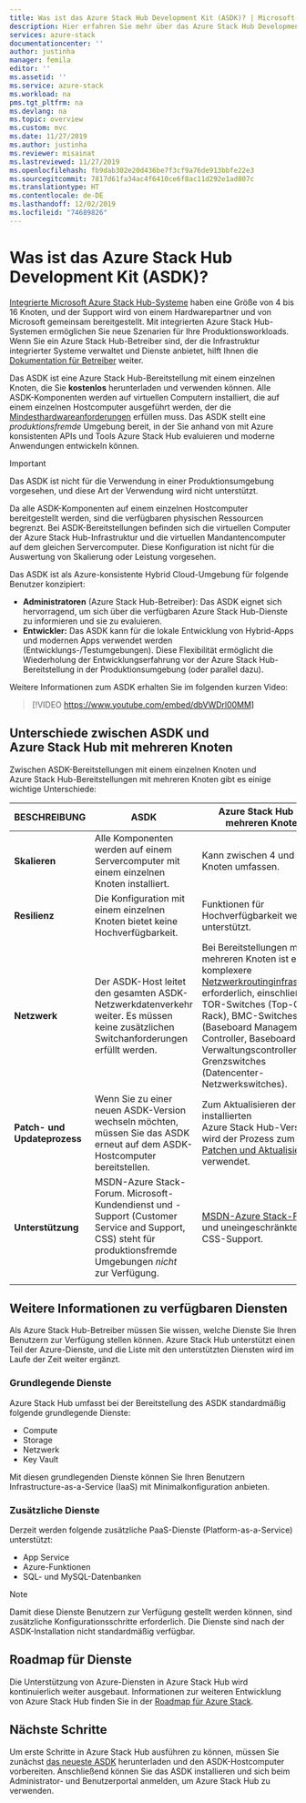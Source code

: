 ```yaml
---
title: Was ist das Azure Stack Hub Development Kit (ASDK)? | Microsoft-Dokumentation
description: Hier erfahren Sie mehr über das Azure Stack Hub Development Kit und seine Verwendung zum Auswerten von Azure Stack Hub.
services: azure-stack
documentationcenter: ''
author: justinha
manager: femila
editor: ''
ms.assetid: ''
ms.service: azure-stack
ms.workload: na
pms.tgt_pltfrm: na
ms.devlang: na
ms.topic: overview
ms.custom: mvc
ms.date: 11/27/2019
ms.author: justinha
ms.reviewer: misainat
ms.lastreviewed: 11/27/2019
ms.openlocfilehash: fb9dab302e20d436be7f3cf9a76de913bbfe22e3
ms.sourcegitcommit: 7817d61fa34ac4f6410ce6f8ac11d292e1ad807c
ms.translationtype: HT
ms.contentlocale: de-DE
ms.lasthandoff: 12/02/2019
ms.locfileid: "74689826"
---
```

# <a name="what-is-the-azure-stack-hub-development-kit-asdk"></a>Was ist das Azure Stack Hub Development Kit (ASDK)?
[Integrierte Microsoft Azure Stack Hub-Systeme](../operator/azure-stack-overview.md) haben eine Größe von 4 bis 16 Knoten, und der Support wird von einem Hardwarepartner und von Microsoft gemeinsam bereitgestellt. Mit integrierten Azure Stack Hub-Systemen ermöglichen Sie neue Szenarien für Ihre Produktionsworkloads. Wenn Sie ein Azure Stack Hub-Betreiber sind, der die Infrastruktur integrierter Systeme verwaltet und Dienste anbietet, hilft Ihnen die [Dokumentation für Betreiber](/azure-stack/operator) weiter.

Das ASDK ist eine Azure Stack Hub-Bereitstellung mit einem einzelnen Knoten, die Sie **kostenlos** herunterladen und verwenden können. Alle ASDK-Komponenten werden auf virtuellen Computern installiert, die auf einem einzelnen Hostcomputer ausgeführt werden, der die [Mindesthardwareanforderungen](asdk-deploy-considerations.md#hardware) erfüllen muss. Das ASDK stellt eine *produktionsfremde* Umgebung bereit, in der Sie anhand von mit Azure konsistenten APIs und Tools Azure Stack Hub evaluieren und moderne Anwendungen entwickeln können. 

> [!IMPORTANT]
> Das ASDK ist nicht für die Verwendung in einer Produktionsumgebung vorgesehen, und diese Art der Verwendung wird nicht unterstützt.

Da alle ASDK-Komponenten auf einem einzelnen Hostcomputer bereitgestellt werden, sind die verfügbaren physischen Ressourcen begrenzt. Bei ASDK-Bereitstellungen befinden sich die virtuellen Computer der Azure Stack Hub-Infrastruktur und die virtuellen Mandantencomputer auf dem gleichen Servercomputer. Diese Konfiguration ist nicht für die Auswertung von Skalierung oder Leistung vorgesehen.

Das ASDK ist als Azure-konsistente Hybrid Cloud-Umgebung für folgende Benutzer konzipiert:
- **Administratoren** (Azure Stack Hub-Betreiber): Das ASDK eignet sich hervorragend, um sich über die verfügbaren Azure Stack Hub-Dienste zu informieren und sie zu evaluieren.
- **Entwickler:** Das ASDK kann für die lokale Entwicklung von Hybrid-Apps und modernen Apps verwendet werden (Entwicklungs-/Testumgebungen). Diese Flexibilität ermöglicht die Wiederholung der Entwicklungserfahrung vor der Azure Stack Hub-Bereitstellung in der Produktionsumgebung (oder parallel dazu).

Weitere Informationen zum ASDK erhalten Sie im folgenden kurzen Video:

> [!VIDEO https://www.youtube.com/embed/dbVWDrl00MM]


## <a name="asdk-and-multi-node-azure-stack-hub-differences"></a>Unterschiede zwischen ASDK und Azure Stack Hub mit mehreren Knoten
Zwischen ASDK-Bereitstellungen mit einem einzelnen Knoten und Azure Stack Hub-Bereitstellungen mit mehreren Knoten gibt es einige wichtige Unterschiede:

|BESCHREIBUNG|ASDK|Azure Stack Hub mit mehreren Knoten|
|-----|-----|-----|
|**Skalieren**|Alle Komponenten werden auf einem Servercomputer mit einem einzelnen Knoten installiert.|Kann zwischen 4 und 16 Knoten umfassen.|
|**Resilienz**|Die Konfiguration mit einem einzelnen Knoten bietet keine Hochverfügbarkeit.|Funktionen für Hochverfügbarkeit werden unterstützt.|
|**Netzwerk**|Der ASDK-Host leitet den gesamten ASDK-Netzwerkdatenverkehr weiter. Es müssen keine zusätzlichen Switchanforderungen erfüllt werden.|Bei Bereitstellungen mit mehreren Knoten ist eine komplexere [Netzwerkroutinginfrastruktur](../operator/azure-stack-network.md#network-infrastructure) erforderlich, einschließlich TOR-Switches (Top-Of-Rack), BMC-Switches (Baseboard Management Controller, Baseboard-Verwaltungscontroller) und Grenzswitches (Datencenter-Netzwerkswitches).|
|**Patch- und Updateprozess**|Wenn Sie zu einer neuen ASDK-Version wechseln möchten, müssen Sie das ASDK erneut auf dem ASDK-Hostcomputer bereitstellen.|Zum Aktualisieren der installierten Azure Stack Hub-Version wird der Prozess zum [Patchen und Aktualisieren](../operator/azure-stack-updates.md) verwendet.|
|**Unterstützung**|MSDN-Azure Stack-Forum. Microsoft-Kundendienst und -Support (Customer Service and Support, CSS) steht für produktionsfremde Umgebungen *nicht* zur Verfügung.|[MSDN-Azure Stack-Forum](https://social.msdn.microsoft.com/Forums/en-US/home?forum=AzureStack) und uneingeschränkter CSS-Support.|
| | |

## <a name="learn-about-available-services"></a>Weitere Informationen zu verfügbaren Diensten
Als Azure Stack Hub-Betreiber müssen Sie wissen, welche Dienste Sie Ihren Benutzern zur Verfügung stellen können. Azure Stack Hub unterstützt einen Teil der Azure-Dienste, und die Liste mit den unterstützten Diensten wird im Laufe der Zeit weiter ergänzt.

### <a name="foundational-services"></a>Grundlegende Dienste
Azure Stack Hub umfasst bei der Bereitstellung des ASDK standardmäßig folgende grundlegende Dienste:
- Compute
- Storage
- Netzwerk
- Key Vault

Mit diesen grundlegenden Dienste können Sie Ihren Benutzern Infrastructure-as-a-Service (IaaS) mit Minimalkonfiguration anbieten.

### <a name="additional-services"></a>Zusätzliche Dienste
Derzeit werden folgende zusätzliche PaaS-Dienste (Platform-as-a-Service) unterstützt:
- App Service
- Azure-Funktionen
- SQL- und MySQL-Datenbanken

> [!NOTE]
> Damit diese Dienste Benutzern zur Verfügung gestellt werden können, sind zusätzliche Konfigurationsschritte erforderlich. Die Dienste sind nach der ASDK-Installation nicht standardmäßig verfügbar.

## <a name="service-roadmap"></a>Roadmap für Dienste
Die Unterstützung von Azure-Diensten in Azure Stack Hub wird kontinuierlich weiter ausgebaut. Informationen zur weiteren Entwicklung von Azure Stack Hub finden Sie in der [Roadmap für Azure Stack](https://azure.microsoft.com/roadmap/?tag=azure-stack). 


## <a name="next-steps"></a>Nächste Schritte
Um erste Schritte in Azure Stack Hub ausführen zu können, müssen Sie zunächst [das neueste ASDK](asdk-download.md) herunterladen und den ASDK-Hostcomputer vorbereiten. Anschließend können Sie das ASDK installieren und sich beim Administrator- und Benutzerportal anmelden, um Azure Stack Hub zu verwenden.